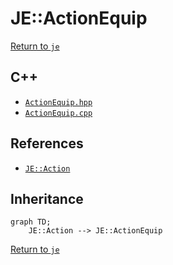 # JE::ActionEquip

[Return to `je`](/docs/je.md)

## C++

- [`ActionEquip.hpp`](/src/je/ActionEquip.hpp)
- [`ActionEquip.cpp`](/src/je/ActionEquip.cpp)

## References

- [`JE::Action`](/docs/je/Action.md)

## Inheritance

```mermaid
graph TD;
    JE::Action --> JE::ActionEquip
```

[Return to `je`](/docs/je.md)